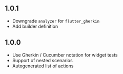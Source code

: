 ## 1.0.1

* Downgrade `analyzer` for `flutter_gherkin`
* Add builder definition

## 1.0.0

* Use Gherkin / Cucumber notation for widget tests
* Support of nested scenarios
* Autogenerated list of actions
